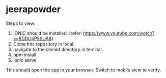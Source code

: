# jeerapowder

Steps to view:

1. IONIC should be installed. (refer: https://www.youtube.com/watch?v=BDDUpP5SUA8)
2. Clone this repository in local.
3. navigate to the cloned directory in teminal.
4. npm install
5. ionic serve

This should open the app in your browser. Switch to mobile view to verify.
